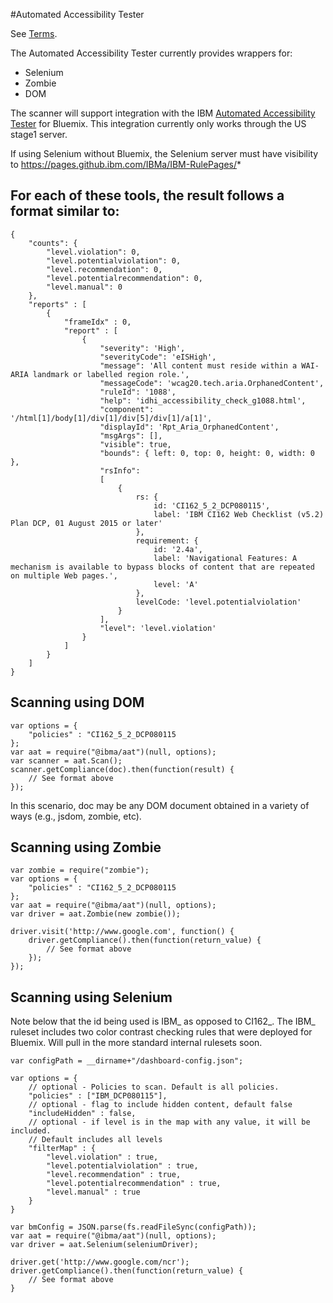 #Automated Accessibility Tester

See [Terms](https://www-03.ibm.com/software/sla/sladb.nsf/sla/bm-6620-01?Open&cm_mc_uid=15176199089014551186427&cm_mc_sid_50200000=1463172947).

The Automated Accessibility Tester currently provides wrappers for: 
* Selenium
* Zombie
* DOM

The scanner will support integration with the IBM [Automated Accessibility Tester](https://ibm.biz/bluemix-aat) for Bluemix.
This integration currently only works through the US stage1 server.

If using Selenium without Bluemix, the Selenium server must have visibility to
https://pages.github.ibm.com/IBMa/IBM-RulePages/*

## For each of these tools, the result follows a format similar to:
```
{ 
    "counts": {
        "level.violation": 0,
        "level.potentialviolation": 0,
        "level.recommendation": 0,
        "level.potentialrecommendation": 0,
        "level.manual": 0
    },
    "reports" : [
        {
            "frameIdx" : 0,
            "report" : [
                { 
                    "severity": 'High',
                    "severityCode": 'eISHigh',
                    "message": 'All content must reside within a WAI-ARIA landmark or labelled region role.',
                    "messageCode": 'wcag20.tech.aria.OrphanedContent',
                    "ruleId": '1088',
                    "help": 'idhi_accessibility_check_g1088.html',
                    "component": '/html[1]/body[1]/div[1]/div[5]/div[1]/a[1]',
                    "displayId": 'Rpt_Aria_OrphanedContent',
                    "msgArgs": [],
                    "visible": true,
                    "bounds": { left: 0, top: 0, height: 0, width: 0 },
                    "rsInfo": 
                    [ 
                        {
                            rs: {
                                id: 'CI162_5_2_DCP080115',
                                label: 'IBM CI162 Web Checklist (v5.2) Plan DCP, 01 August 2015 or later' 
                            },
                            requirement: {
                                id: '2.4a',
                                label: 'Navigational Features: A mechanism is available to bypass blocks of content that are repeated on multiple Web pages.',
                                level: 'A' 
                            },
                            levelCode: 'level.potentialviolation' 
                        }                        
                    ],
                    "level": 'level.violation' 
                }
            ]
        }
    ]
}
```
  
## Scanning using DOM

```
var options = {
    "policies" : "CI162_5_2_DCP080115
};
var aat = require("@ibma/aat")(null, options);
var scanner = aat.Scan();
scanner.getCompliance(doc).then(function(result) {
    // See format above
});
```

In this scenario, doc may be any DOM document obtained in a variety of ways (e.g., jsdom, zombie, etc). 

## Scanning using Zombie

```
var zombie = require("zombie");
var options = {
    "policies" : "CI162_5_2_DCP080115
};
var aat = require("@ibma/aat")(null, options);
var driver = aat.Zombie(new zombie());

driver.visit('http://www.google.com', function() {
    driver.getCompliance().then(function(return_value) {
        // See format above
    });
});
```

## Scanning using Selenium
Note below that the id being used is IBM\_ as opposed to CI162\_. The IBM\_ ruleset includes two color contrast checking rules that were deployed for Bluemix. Will pull in the more standard internal rulesets soon.
```
var configPath = __dirname+"/dashboard-config.json";

var options = {
    // optional - Policies to scan. Default is all policies.
    "policies" : ["IBM_DCP080115"],
    // optional - flag to include hidden content, default false
    "includeHidden" : false, 
    // optional - if level is in the map with any value, it will be included.
    // Default includes all levels
    "filterMap" : {  
        "level.violation" : true,
        "level.potentialviolation" : true,
        "level.recommendation" : true,
        "level.potentialrecommendation" : true,
        "level.manual" : true
    }
}

var bmConfig = JSON.parse(fs.readFileSync(configPath));
var aat = require("@ibma/aat")(null, options);
var driver = aat.Selenium(seleniumDriver);

driver.get('http://www.google.com/ncr');
driver.getCompliance().then(function(return_value) {
    // See format above
}
```
